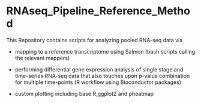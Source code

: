 RNAseq_Pipeline_Reference_Method
================================
This Repository contains scripts for analyzing pooled RNA-seq data via 
- mapping to a reference transcriptome using Salmon (bash scripts calling the relevant mappers)

- performing differential gene expression analysis of single stage and time-series RNA-seq data that also touches upon p-value combination for multiple time-points (R workflow using Bioconductor packages)

- custom plotting including base R,ggplot2 and pheatmap


